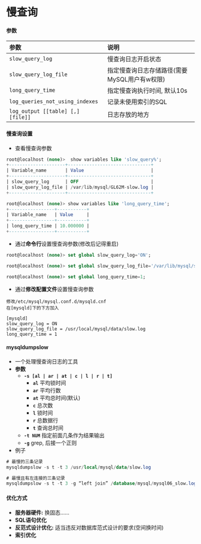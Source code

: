 # 慢查询

#### 参数

参数 | 说明
:--  | :--
`slow_query_log` | 慢查询日志开启状态
`slow_query_log_file` | 指定慢查询日志存储路径(需要MySQL用户有w权限)
`long_query_time` | 指定慢查询执行时间, 默认10s
`log_queries_not_using_indexes` | 记录未使用索引的SQL
`log_output [[table] [,] [file]]` | 日志存放的地方

#### 慢查询设置
* 查看慢查询参数
```sql
root@localhost (none)>  show variables like 'slow_query%';
+---------------------+-------------------------------+
| Variable_name       | Value                         |
+---------------------+-------------------------------+
| slow_query_log      | OFF                           |
| slow_query_log_file | /var/lib/mysql/GL62M-slow.log |
+---------------------+-------------------------------+
```
```sql
root@localhost (none)> show variables like 'long_query_time';
+-----------------+-----------+
| Variable_name   | Value     |
+-----------------+-----------+
| long_query_time | 10.000000 |
+-----------------+-----------+
```
* 通过**命令行**设置慢查询参数(修改后记得重启)
```sql
root@localhost (none)> set global slow_query_log='ON'; 
```
```sql
root@localhost (none)> set global slow_query_log_file='/var/lib/mysql/slow_query.log';
```
```sql
root@localhost (none)> set global long_query_time=1;
```
* 通过**修改配置文件**设置慢查询参数
```
修改/etc/mysql/mysql.conf.d/mysqld.cnf
在[mysqld]下的下方加入

[mysqld]
slow_query_log = ON
slow_query_log_file = /usr/local/mysql/data/slow.log
long_query_time = 1
```

#### mysqldumpslow
* 一个处理慢查询日志的工具
* **参数**
    * **`-s [al | ar | at | c | l | r | t]`** 
        * **`al`** 平均锁时间
        * **`ar`** 平均行数
        * **`at`** 平均总时间(默认)
        * **`c`** 总次数
        * **`l`** 锁时间
        * **`r`** 总数据行
        * **`t`** 查询总时间
    * **`-t NUM`** 指定前面几条作为结果输出
    * **`-g`** grep, 后接一个正则
* 例子
```sql
# 最慢的三条记录
mysqldumpslow -s t -t 3 /usr/local/mysql/data/slow.log
```
```sql
# 最慢且有左连接的三条记录
mysqldumpslow -s t -t 3 -g “left join” /database/mysql/mysql06_slow.log
```

#### 优化方式
* **服务器硬件:** 换固态......
* **SQL语句优化**
* **反范式设计优化:** 适当违反对数据库范式设计的要求(空间换时间)
* **索引优化**
